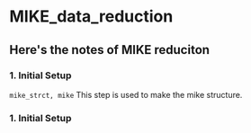 # MIKE_data_reduction

## Here's the notes of MIKE reduciton

### 1. Initial Setup
`mike_strct, mike`
This step is used to make the mike structure. 

### 1. Initial Setup


